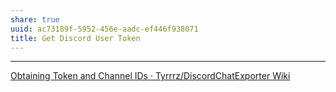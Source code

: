 ```yaml
---
share: true
uuid: ac73189f-5952-456e-aadc-ef446f938071
title: Get Discord User Token
---
```

---


[Obtaining Token and Channel IDs · Tyrrrz/DiscordChatExporter Wiki](https://github.com/Tyrrrz/DiscordChatExporter/wiki/Obtaining-Token-and-Channel-IDs)